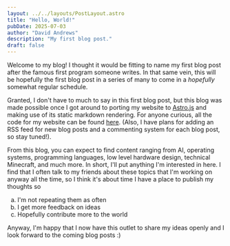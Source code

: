 ```yaml
---
layout: ../../layouts/PostLayout.astro
title: "Hello, World!"
pubDate: 2025-07-03
author: "David Andrews"
description: "My first blog post."
draft: false
---
```


Welcome to my blog! I thought it would be fitting to name my first blog post after the famous first program someone writes. In that same vein, this will be hopefully the first blog post in a series of many to come in a *hopefully* somewhat regular schedule.

Granted, I don't have to much to say in this first blog post, but this blog was made possible once I got around to porting my website to <a href="https://astro.build/" target="_blank">Astro.js</a> and making use of its static markdown rendering. For anyone curious, all the code for my website can be found <a href="https://github.com/Broyojo/website" target="_blank">here</a>. (Also, I have plans for adding an RSS feed for new blog posts and a commenting system for each blog post, so stay tuned!).

From this blog, you can expect to find content ranging from AI, operating systems, programming languages, low level hardware design, technical Minecraft, and much more. In short, I'll put anything I'm interested in here. I find that I often talk to my friends about these topics that I'm working on anyway all the time, so I think it's about time I have a place to publish my thoughts so 
<ol type="a">
  <li>I'm not repeating them as often</li>
  <li>I get more feedback on ideas</li>
  <li>Hopefully contribute more to the world</li>
</ol>

Anyway, I'm happy that I now have this outlet to share my ideas openly and I look forward to the coming blog posts :)